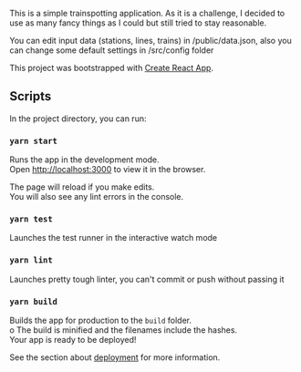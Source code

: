 This is a simple trainspotting application. As it is a challenge, I decided to use as many fancy things as I could but still tried to stay reasonable.

You can edit input data (stations, lines, trains) in /public/data.json, also you can change some default settings in /src/config folder

This project was bootstrapped with [Create React App](https://github.com/facebook/create-react-app).

## Scripts

In the project directory, you can run:
### `yarn start`
Runs the app in the development mode.<br />
Open [http://localhost:3000](http://localhost:3000) to view it in the browser.

The page will reload if you make edits.<br />
You will also see any lint errors in the console.

### `yarn test`
Launches the test runner in the interactive watch mode

### `yarn lint`
Launches pretty tough linter, you can't commit or push without passing it

### `yarn build`
Builds the app for production to the `build` folder.<br />o
The build is minified and the filenames include the hashes.<br />
Your app is ready to be deployed!

See the section about [deployment](https://facebook.github.io/create-react-app/docs/deployment) for more information.
